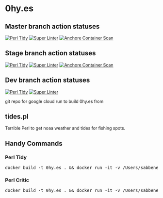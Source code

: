 # 0hy.es
## Master branch action statuses
[![Perl Tidy](https://github.com/sabbene/0hy.es/actions/workflows/perltidy.yml/badge.svg?branch=master)](https://github.com/sabbene/0hy.es/actions/workflows/perltidy.yml)
[![Super Linter](https://github.com/sabbene/0hy.es/actions/workflows/superlinter.yml/badge.svg?branch=master)](https://github.com/sabbene/0hy.es/actions/workflows/superlinter.yml)
[![Anchore Container Scan](https://github.com/sabbene/0hy.es/actions/workflows/anchore-analysis.yml/badge.svg?branch=master)](https://github.com/sabbene/0hy.es/actions/workflows/anchore-analysis.yml)

## Stage branch action statuses
[![Perl Tidy](https://github.com/sabbene/0hy.es/actions/workflows/perltidy.yml/badge.svg?branch=stage)](https://github.com/sabbene/0hy.es/actions/workflows/perltidy.yml)
[![Super Linter](https://github.com/sabbene/0hy.es/actions/workflows/superlinter.yml/badge.svg?branch=stage)](https://github.com/sabbene/0hy.es/actions/workflows/superlinter.yml)
[![Anchore Container Scan](https://github.com/sabbene/0hy.es/actions/workflows/anchore-analysis.yml/badge.svg?branch=stage)](https://github.com/sabbene/0hy.es/actions/workflows/anchore-analysis.yml)

## Dev branch action statuses
[![Perl Tidy](https://github.com/sabbene/0hy.es/actions/workflows/perltidy.yml/badge.svg?branch=dev)](https://github.com/sabbene/0hy.es/actions/workflows/perltidy.yml)
[![Super Linter](https://github.com/sabbene/0hy.es/actions/workflows/superlinter.yml/badge.svg?branch=dev)](https://github.com/sabbene/0hy.es/actions/workflows/superlinter.yml)

git repo for google cloud run to build 0hy.es from

## tides.pl

Terrible Perl to get noaa weather and tides for fishing spots.

## Handy Commands
### Perl Tidy
<pre>
docker build -t 0hy.es . && docker run -it -v /Users/sabbene/git/0hy.es:/tmp/ --net=host 0hy.es sh -c "cd /app/src/tides/local/bin && carton run ./perltidy -b -bext=\'/\' /tmp/app/src/tides/tides.pl"
</pre>

### Perl Critic
<pre>
docker build -t 0hy.es . && docker run -it -v /Users/sabbene/git/0hy.es:/tmp/ --net=host 0hy.es sh -c "cd /app/src/tides/local/bin && carton run ./perlcritic --brutal /tmp/app/src/tides/tides.pl"
</pre>
